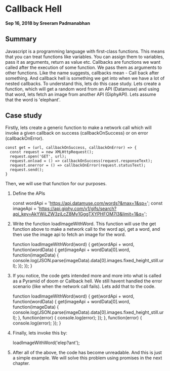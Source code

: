 # Callback Hell

#### Sep 16, 2018 by Sreeram Padmanabhan

## Summary

Javascript is a programming language with first-class functions. This means that you can treat functions like variables. You can assign them to variables, pass it as arguments, return as value etc. Callbacks are functions we want called after the execution of some function. We pass them as arguments to other functions. Like the name suggests, callbacks mean - Call back after something. And callback hell is something we get into when we have a lot of nested callbacks. To understand this, lets do this case study. Lets create a function, which will get a random word from an API (Datamuse) and using that word, lets fetch an image from another API (GiphyAPI). Lets assume that the word is 'elephant'.

## Case study

Firstly, lets create a generic function to make a network call which will invoke a given callback on success (callbackOnSuccess) or on error (callbackOnError).

    const get = (url, callbackOnSuccess, callbackOnError) => {
      const request = new XMLHttpRequest();
      request.open('GET', url);
      request.onload = () => callbackOnSuccess(request.responseText);
      request.onerror = () => callbackOnError(request.statusText);
      request.send();
    }

Then, we will use that function for our purposes.

1) Define the APIs

    const wordApi = 'https://api.datamuse.com/words?&max=1&sp=';
    const imageApi = 'https://api.giphy.com/v1/gifs/search?api_key=AkYWiLZW3zjLcZ8My1GggTXYPHFOM7l3&limit=1&q=';

2) Write the function loadImageWithWord. This function will use the get function above to make a network call to the word api, get a word, and then use the image api to fetch an image for the word.

    function loadImageWithWord(word) {
      get(wordApi + word, function(wordData) {
        get(imageApi + wordData[0].word, function(imageData) {
          console.log(JSON.parse(imageData).data[0].images.fixed_height_still.url);
        });
      });
    }

3) If you notice, the code gets intended more and more into what is called as a Pyramid of doom or Callback hell. We still havent handled the error scenario (like when the network call fails). Lets add that to the code.

    function loadImageWithWord(word) {
      get(wordApi + word, function(wordData) {
        get(imageApi + wordData[0].word, function(imageData) {
          console.log(JSON.parse(imageData).data[0].images.fixed_height_still.url);
        }, function(error) {
          console.log(error);
        });
      }, function(error) {
        console.log(error);
      });
    }

4) Finally, lets invoke this by:

    loadImageWithWord('elep?ant');

5) After all of the above, the code has become unreadable. And this is just a simple example. We will solve this problem using promises in the next chapter.